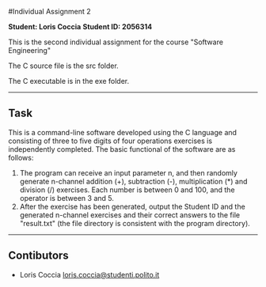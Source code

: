 #Individual Assignment 2

**Student: Loris Coccia**
**Student ID: 2056314**

This is the second individual assignment for the course "Software Engineering"

The C source file is the src folder.

The C executable is in the exe folder.

---

## Task

This is a command-line software developed using the C language and consisting of three to five digits of four operations exercises is independently completed.
The basic functional of the software are as follows:
1)	The program can receive an input parameter n, and then randomly generate n-channel addition (+), subtraction (-), multiplication (*) and division (/) exercises. Each number is between 0 and 100, and the operator is between 3 and 5.
2)	After the exercise has been generated, output the Student ID and the generated n-channel exercises and their correct answers to the file "result.txt" (the file directory is consistent with the program directory).

---

## Contibutors

- Loris Coccia <loris.coccia@studenti.polito.it> 